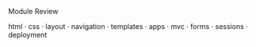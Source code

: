Module Review

html · css · layout · navigation  · templates  · apps  · mvc  · forms  · sessions  · deployment

